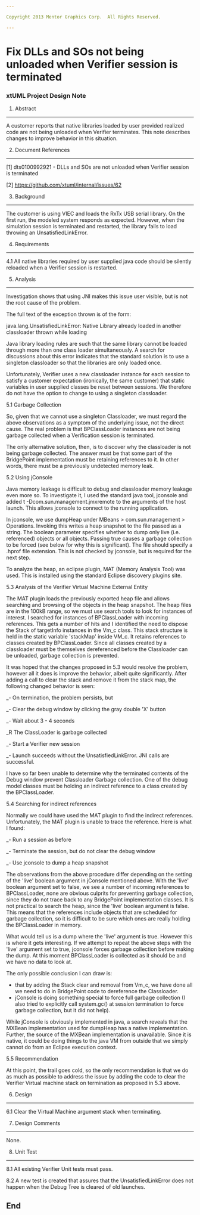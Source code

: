 ```yaml
---

Copyright 2013 Mentor Graphics Corp.  All Rights Reserved.

---
```


# Fix DLLs and SOs not being unloaded when Verifier session is terminated
### xtUML Project Design Note

1. Abstract
-----------
A customer reports that native libraries loaded by user provided realized code
are not being unloaded when Verifier terminates. This note describes changes
to improve behavior in this situation.

2. Document References
----------------------
[1] dts0100992921 - DLLs and SOs are not unloaded when Verifier session is
    terminated

[2] https://github.com/xtuml/internal/issues/62

3. Background
-------------
The customer is using VIEC and loads the RxTx USB serial library. On the first
run, the modeled system responds as expected. However, when the simulation
session is terminated and restarted, the library fails to load throwing an
UnsatisfiedLinkError.

4. Requirements
---------------
4.1 All native libraries required by user supplied java code should be silently
reloaded when a Verifier session is restarted.

5. Analysis
-----------
Investigation shows that using JNI makes this issue user visible, but is not
the root cause of the problem.

The full text of the exception thrown is of the form:

java.lang.UnsatisfiedLinkError: Native Library <native library name> already
loaded in another classloader thrown while loading <library package name>

Java library loading rules are such that the same library cannot be loaded
through more than one class loader simultaneously. A search for discussions
about this error indicates that the standard solution is to use a singleton
classloader so that the libraries are only loaded once.

Unfortunately, Verifier uses a new classloader instance for each session to
satisfy a customer expectation (ironically, the same customer) that static
variables in user supplied classes be reset between sessions. We therefore
do not have the option to change to using a singleton classloader.


5.1 Garbage Collection

So, given that we cannot use a singleton Classloader, we must regard the above
observations as a symptom of the underlying issue, not the direct cause. The
real problem is that BPClassLoader instances are not being garbage collected
when a Verification session is terminated.

The only alternative solution, then, is to discover why the classloader is not
being garbage collected. The answer must be that some part of the BridgePoint
implementation must be retaining references to it. In other words, there must
be a previously undetected memory leak.

5.2 Using jConsole

Java memory leakage is difficult to debug and classloader memory leakage even
more so. To investigate it, I used the standard java tool, jconsole and added
t -Dcom.sun.management.jmxremote to the arguments of the host launch. This
allows jconsole to connect to the running application.

In jconsole, we use dumpHeap under MBeans > com.sun.management > Operations.
Invoking this writes a heap snapshot to the file passed as a string. The
boolean parameter specifies whether to dump only live (i.e. referenced)
objects or all objects. Passing true causes a garbage collection to be forced
(see below for why this is significant). The file should specify a .hprof file
extension. This is not checked by jconsole, but is required for the next step.

To analyze the heap, an eclipse plugin, MAT (Memory Analysis Tool) was used.
This is installed using the standard Eclipse discovery plugins site.

5.3 Analysis of the Verifier Virtual Machine External Entity

The MAT plugin loads the previously exported heap file and allows searching
and browsing of the objects in the heap snapshot. The heap files are in the
100kB range, so we must use search tools to look for instances of interest.
I searched for instances of BPClassLoader with incoming references. This gets
a number of hits and I identified the need to dispose the Stack of targetInfo
instances in the Vm_c class. This stack structure is held in the static
variable 'stackMap' inside VM_c. It retains references to classes created by
BPClassLoader. Since all classes created by a classloader must be themselves
dereferenced before the Classloader can be unloaded, garbage collection is
prevented.

It was hoped that the changes proposed in 5.3 would resolve the problem,
however all it does is improve the behavior, albeit quite significantly. After
adding a call to clear the stack and remove it from the stack map, the
following changed behavior is seen:

_- On termination, the problem persists, but

_- Clear the debug window by clicking the gray double 'X' button

_- Wait about 3 - 4 seconds

_R The ClassLoader is garbage collected

_- Start a Verifier new session

_- Launch succeeds without the UnsatisfiedLinkError. JNI calls are successful.

I have so far been unable to determine why the terminated contents of the Debug
window prevent Classloader Garbage collection. One of the debug model classes
must be holding an indirect reference to a class created by the BPClassLoader.

5.4 Searching for indirect references

Normally we could have used the MAT plugin to find the indirect references.
Unfortunately, the MAT plugin is unable to trace the reference. Here is what I
found:

_- Run a session as before

_- Terminate the session, but do not clear the debug window

_- Use jconsole to dump a heap snapshot

The observations from the above procedure differ depending on the setting of the
'live' boolean argument in jConsole mentioned above. With the 'live' boolean
argument set to false, we see a number of incoming references to BPClassLoader,
none are obvious culprits for preventing garbage collection, since they do not
trace back to any BridgePoint implementation classes. It is not practical to
search the heap, since the 'live' boolean argument is false. This means that the
references include objects that are scheduled for garbage collection, so it is
difficult to be sure which ones are really holding the BPClassLoader in memory.

What would tell us is a dump where the 'live' argument is true. However this is
where it gets interesting. If we attempt to repeat the above steps with the
'live' argument set to true, jconsole forces garbage collection before making
the dump. At this moment BPClassLoader is collected as it should be and we have
no data to look at.

The only possible conclusion I can draw is:
- that by adding the Stack clear and removal from Vm_c, we have done all we
  need to do in BridgePoint code to dereference the Classloader.
- jConsole is doing something special to force full garbage collection (I also
  tried to explicitly call system.gc() at session termination to force garbage
  collection, but it did not help).

While jConsole is obviously implemented in java, a search reveals that the
MXBean implementation used for dumpHeap has a native implementation. Further,
the source of the MXBean implementation is unavailable. Since it is native, it
could be doing things to the java VM from outside that we simply cannot do from
an Eclipse execution context.

5.5 Recommendation

At this point, the trail goes cold, so the only recommendation is that we do as
much as possible to address the issue by adding the code to clear the Verifier
Virtual machine stack on termination as proposed in 5.3 above.

6. Design
---------
6.1 Clear the Virtual Machine argument stack when terminating.

7. Design Comments
------------------
None.

8. Unit Test
------------
8.1 All existing Verifier Unit tests must pass.

8.2 A new test is created that assures that the UnsatisfiedLinkError does not
    happen when the Debug Tree is cleared of old launches. 

End
---

